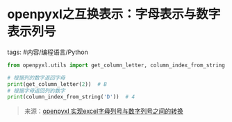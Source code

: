 openpyxl之互换表示：字母表示与数字表示列号
=========

tags: #内容/编程语言/Python 

```python
from openpyxl.utils import get_column_letter, column_index_from_string

# 根据列的数字返回字母
print(get_column_letter(2))  # B
# 根据字母返回列的数字
print(column_index_from_string('D'))  # 4
```

> 来源：[openpyxl 实现excel字母列号与数字列号之间的转换](https://www.cnblogs.com/apple2016/p/9686433.html)
